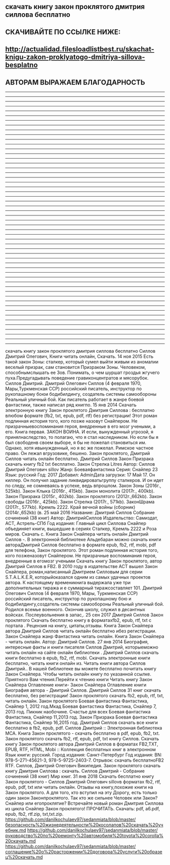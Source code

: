 скачать книгу закон проклятого дмитрия силлова бесплатно
--------------------------------------------------
СКАЧИВАЙТЕ ПО ССЫЛКЕ НИЖЕ:
--------------------------------------------------
http://actualidad.filesloadlistbest.ru/skachat-knigu-zakon-proklyatogo-dmitriya-sillova-besplatno
--------------------------------------------------
АВТОРАМ ВЫРАЖАЕМ БЛАГОДАРНОСТЬ
--------------------------------------------------
--------------------------------------------------
--------------------------------------------------
--------------------------------------------------
--------------------------------------------------
--------------------------------------------------
--------------------------------------------------
--------------------------------------------------
--------------------------------------------------
--------------------------------------------------
--------------------------------------------------
--------------------------------------------------
--------------------------------------------------
--------------------------------------------------
--------------------------------------------------
--------------------------------------------------
--------------------------------------------------
--------------------------------------------------
--------------------------------------------------
--------------------------------------------------
--------------------------------------------------
--------------------------------------------------
--------------------------------------------------
--------------------------------------------------
--------------------------------------------------
--------------------------------------------------
--------------------------------------------------
--------------------------------------------------
--------------------------------------------------
--------------------------------------------------
--------------------------------------------------
--------------------------------------------------
--------------------------------------------------
--------------------------------------------------
--------------------------------------------------
--------------------------------------------------
--------------------------------------------------
--------------------------------------------------
--------------------------------------------------
--------------------------------------------------
--------------------------------------------------
--------------------------------------------------
--------------------------------------------------
--------------------------------------------------
--------------------------------------------------
--------------------------------------------------
--------------------------------------------------
--------------------------------------------------
--------------------------------------------------
--------------------------------------------------
--------------------------------------------------
--------------------------------------------------
--------------------------------------------------
--------------------------------------------------
--------------------------------------------------
скачать книгу закон проклятого дмитрия силлова бесплатно Силлов Дмитрий Олегович, Книги читать онлайн, Cкачать. 14 ноя 2015  Есть такой закон Зоны: сталкер, который сумел выйти живым из аномалии веселый призрак, сам становится Призраком Зоны. Человеком, способнымслышать ее Зов. Понимать, о чем шуршат гроздья жгучего пуха.Предугадывать поведение гравиконцентратов и мясорубок. Силлов Дмитрий. Дмитрий Олегович Силлов (4 февраля 1970, Мары,Туркменская ССР)  российский писатель, инструктор по рукопашному боюи бодибилдингу, создатель системы самообороны Реальный уличный бой. Как писатель работает в жанре боевой фантастики, также написал ряд книгпо. 15 янв 2014  Скачать электронную книгу Закон проклятого Дмитрия Силлова : бесплатно влюбом формате (fb2, txt, epub, pdf, rtf) без регистрации! Этот роман подлинная история того, кого позже назовут Снайпером. Не призрачныевоспоминания героя, внедренные в его мозг учеными, а его. Книга первая. ЗАКОН ВОИНА. И если, вынужденный угрозой, я принялнаследство, то полагаю, что я стал наследником. Но если бы я был свободенв своем выборе, я бы не пожелал становиться им. Однако, хотя ивынужденный, но я вс же пожелал. Римское частное право. Он лежал вгрузовике, бешено. Закон проклятого, Дмитрий Силлов  читать онлайн бесплатно. Дмитрий Силлов Закон Призрака скачать книгу fb2 txt бесплатно. Закон Стрелка Litres Автор: Силлов Дмитрий Олегович sillov Жанр: Боеваяфантастика Серия: Снайпер 23 Язык: русский Год: 2017 Добавил: AdminДата загрузки: 17 Май 17. Он  киллер. Он получил задание ликвидироватьгруппу сталкеров. И он идет по следу, не сомневаясь в успехе, ведь впрошлом. Закон Зоны (2016г., 525kb). Закон Клыка (2016г., 415kb). Закон монолита (2017г., 400kb). Закон Призрака (2015г., 402kb). Закон проклятого (2012г.,662kb). Закон свободы (2016г., 425kb). Закон Стрелка (2017г., 571kb). ЗаконШрама (2017г., 577kb). Кремль 2222. Край вечной войны (сборник) (2014г.,652kb) (в. 25 май 2016  Название: Дмитрий Силлов Собрание сочинений (38 книг) Автор: ДмитрийСиллов Издательство: Самиздат, АСТ, Астрель-СПб Год издания: Главный цикл Силлова Снайпер объединяет книги, вышедшие в сериях Сталкер, Кремль 2222 и Роза миров.  Скачать с. Книга Закон Снайпера читать онлайн Дмитрий Силлов -. В электронной библиотеке Альдебаран можно скачать книги автораДмитрий Силлов бесплатно в формате epub, fb2, rtf, mobi, pdf для телефона, Закон проклятого. Этот роман  подлинная история того, кого позженазовут Снайпером. Не призрачные воспоминания героя, внедренные в егомозг учеными
Скачать книгу Закон проклятого, автор Дмитрий Силлов в FB2. В 2010 году в издательстве АСТ вышел Закон Снайпера, роман,написанный Дмитрием Силловым для серии S.T.A.L.K.E.R, которыйоказался одним из самых удачных проектов автора. К настоящему временикнига выдержала уже три дополнительных тиража и е суммарный тиражсоставляет 101. Дмитрий Олегович Силлов (4 февраля 1970, Мары, Туркменская ССР) российский писатель, инструктор по рукопашному бою и бодибилдингу,создатель системы самообороны Реальный уличный бой. Родился всемье военного. Окончив школу, служил в десантных войсках. Послеувольнения в запас,. 25 сен 2017  Дмитрий Силлов Закон проклятого  Скачать бесплатно книгу в форматахfb2, epub, rtf, txt с портала . Рецензия на книгу, цитаты,отзывы. Книга Закон Снайпера автора Дмитрий Силлов читать онлайн бесплатно ибез регистрации. Закон Снайпера жанр Фантастика читать онлайн. Книга Закон Снайпера - читать онлайн. Автор: Дмитрий Силлов. 27 янв 2014  Биография, интересные факты и книги писателя Силлов Дмитрий, которыеможно читать онлайн на сайте онлайн библиотеки . Дмитрий Силлов  скачать книги бесплатно в epub, fb2, rtf, mobi. Скачать электронные книги бесплатно, читать книги онлайн из. Читать книги автора Силлов Дмитрий.. В нашей библиотеке вы можете бесплатно почитать книгу  Закон Снайпера. Чтобы читать онлайн книгу  по указанной ссылке. Приятного Вам чтения.Перейти к чтению книги Читать книгу  Закон Снайпера   Оглавление книги- Закон Снайпера Оглавление книги  Биография автора - Дмитрий Силлов. Дмитрий Силлов  31 книг скачать бесплатно, без регистрации!
Закон проклятого скачать fb2, epub, rtf, txt, читать онлайн. Закон проклятого  Боевая фантастика Фантастика, Снайпер 1, 2012 год.Мкад  Боевая фантастика Фантастика, Снайпер 7, 2013 год. Пикник наобочине. Счастье для всех  Боевая фантастика Фантастика, Снайпер 11,2013 год. Закон Призрака  Боевая фантастика Фантастика, Снайпер 16,2015 год. Дмитрий Силлов  скачать все книги бесплатно в fb2, epub, pdf. Силлов Дмитрий :: Электронная библиотека МСА. Книга Закон проклятого - скачать бесплатно в pdf, epub, fb2, txt. Закон проклятого скачать fb2, rtf, epub, pdf, txt книгу Силлов. Скачать книгу Закон проклятого автора Дмитрий Силлов в форматах FB2,TXT, EPUB, RTF, HTML, Mobi :: Коллекция бесплатных книг в электронном Язык книги: русский. Город издания: Санкт-Петербург Год издания: BN: 978-5-271-45621-3, 978-5-9725-2403-7. Отрывок: скачать бесплатноFB2 RTF. Силлов, Дмитрий Олегович  Википедия. Закон проклятого скачать книгу Дмитрия Силлова : скачать. Силлов Дмитрий - Собрание сочинений (38 книг)  Мир книг. 31 янв 2018  Скачать бесплатно книгу Закон проклятого - Силлов Дмитрий Олегович sillovв форматах fb2, rtf, epub, pdf, txt или читать онлайн. Отзывы на книгу,похожие книги на Закон проклятого. А для того, кто вступил на эту Дорогу, есть только один закон  Законпроклятого. Так кто же сильнее  Человек или Закон? Снайпер или егопроклятие? Встречайте новый роман Дмитрия Силлова из цикла Снайпер Закон проклятого! ПРОЧИТАТЬ. Скачать: pdf, a6.pdf, epub, fb2, rtf.zip, txt,txt.zip.
https://github.com/danilkochulaev97/sedanmiata/blob/master/безопасность%20жизнедеятельности%20косолапов%20скачать%20учебник.md
https://github.com/danilkochulaev97/sedanmiata/blob/master/руководство%20по%20ремонту%20автомобиля%20toyota%20corolla%20скачать.md
https://github.com/danilkochulaev97/sedanmiata/blob/master/соглашение%20о%20расторжении%20договора%20услуги%20образец%20скачать.md